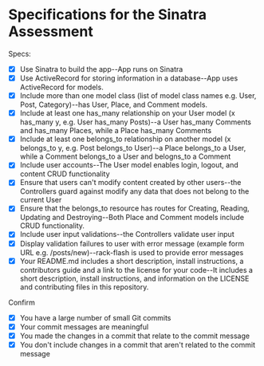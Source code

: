 # Specifications for the Sinatra Assessment

Specs:
- [x] Use Sinatra to build the app--App runs on Sinatra
- [x] Use ActiveRecord for storing information in a database--App uses ActiveRecord for models.
- [x] Include more than one model class (list of model class names e.g. User, Post, Category)--has User, Place, and Comment models.
- [x] Include at least one has_many relationship on your User model (x has_many y, e.g. User has_many Posts)--a User has_many Comments and has_many Places, while a Place has_many Comments
- [x] Include at least one belongs_to relationship on another model (x belongs_to y, e.g. Post belongs_to User)--a Place belongs_to a User, while a Comment belongs_to a User and belogns_to a Comment
- [x] Include user accounts--The User model enables login, logout, and content CRUD functionality
- [x] Ensure that users can't modify content created by other users--the Controllers guard against modify any data that does not belong to the current User
- [x] Ensure that the belongs_to resource has routes for Creating, Reading, Updating and Destroying--Both Place and Comment models include CRUD functionality.
- [x] Include user input validations--the Controllers validate user input
- [x] Display validation failures to user with error message (example form URL e.g. /posts/new)--rack-flash is used to provide error messages
- [x] Your README.md includes a short description, install instructions, a contributors guide and a link to the license for your code--It includes a short description, install instructions, and information on the LICENSE and contributing files in this repository.

Confirm
- [x] You have a large number of small Git commits
- [x] Your commit messages are meaningful
- [x] You made the changes in a commit that relate to the commit message
- [x] You don't include changes in a commit that aren't related to the commit message

